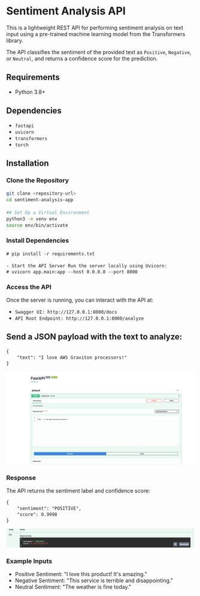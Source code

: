 # Sentiment Analysis API

This is a lightweight REST API for performing sentiment analysis on text input using a pre-trained machine learning model from the Transformers library.

The API classifies the sentiment of the provided text as `Positive`, `Negative`, or `Neutral`, and returns a confidence score for the prediction.

## Requirements
- Python 3.8+

## Dependencies
- `fastapi`
- `uvicorn`
- `transformers`
- `torch`

## Installation

### Clone the Repository
```bash
git clone <repository-url>
cd sentiment-analysis-app

## Set Up a Virtual Environment
python3 -m venv env
source env/bin/activate
```

### Install Dependencies
```
# pip install -r requirements.txt

- Start the API Server Run the server locally using Uvicorn:
# uvicorn app.main:app --host 0.0.0.0 --port 8000
```

### Access the API

Once the server is running, you can interact with the API at:

 - `Swagger UI: http://127.0.0.1:8000/docs` 
 - `API Root Endpoint: http://127.0.0.1:8000/analyze`

## Send a JSON payload with the text to analyze:
```
{
    "text": "I love AWS Graviton processors!"
}
```

![input](./img/app.png "input")


### Response
The API returns the sentiment label and confidence score:

```
{
    "sentiment": "POSITIVE",
    "score": 0.9998
}
```

![Output](./img/output.png "Output")


### Example Inputs
- Positive Sentiment: "I love this product! It's amazing."
- Negative Sentiment: "This service is terrible and disappointing."
- Neutral Sentiment: "The weather is fine today."







